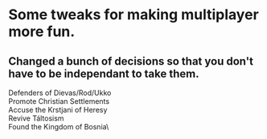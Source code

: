 # Some tweaks for making multiplayer more fun.

## Changed a bunch of decisions so that you don't have to be independant to take them.
Defenders of Dievas/Rod/Ukko\
Promote Christian Settlements\
Accuse the Krstjani of Heresy\
Revive Táltosism\
Found the Kingdom of Bosnia\
